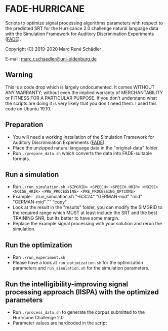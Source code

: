 # FADE-HURRICANE
Scripts to optimize signal processing algorithms parameters with respect to the predicted SRT for the Hurricance 2.0 challenge natural language data with the Simulation Framework for Auditory Discrimination Experiments ([FADE](http://www.github.com/m-r-s/fade)).

Copyright (C) 2019-2020 Marc René Schädler

E-mail: marc.r.schaedler@uni-oldenburg.de

## Warning
This is a code drop which is largely undocumented.
It comes WITHOUT ANY WARRANTY; without even the implied warranty of MERCHANTABILITY or FITNESS FOR A PARTICULAR PURPOSE.
If you don't understand what the scripts are doing it is very likely that you don't need them.
I used this code on Ubuntu 19.10.

## Preparation
* You will need a working installation of the Simulation Framework for Auditory Discrimination Experiments ([FADE](http://www.github.com/m-r-s/fade)).
* Place the unzipped natural language data in the "original-data" folder.
* Run `./prepare_data.sh` which converts the data into FADE-suitable formats.

## Run a simulation
* Run `./run_simulation.sh <SIMGRID> <SPEECH> <SPEECH_HRIR> <NOISE> <NOISE_HRIR> <PRE_PROCESSING> <PRE_PROCESSING_OPTIONS>`
* Example: `./run_simulation.sh "-6:3:24" "GERMAN-mid" "mid" "GERMAN-mid" "" "copy"
* Look at the result in the "results" folder, you can modify the SIMGRID to the required range which MUST at least include the SRT and the best TRAINING SNR, but its better to have some margin.
* Replace the example signal processing with your solution and rerun the simulation.

## Run the optimization
* Run `./run_experiment.sh`
* Please have a look at `run_optimization.sh` for the optimization parameters and `run_simulation.sh` for the simulation parameters.

## Run the intelligibility-improving signal processing approach (IISPA) with the optimized parameters
* Run `./process_data.sh` to generate the corpus submitted to the Hurricane Challenge 2.0
* Parameter values are hardcoded in the script
